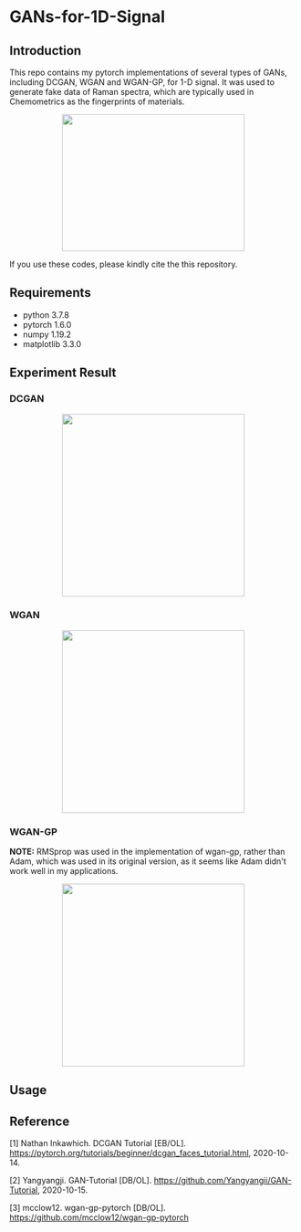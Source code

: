 # GANs-for-1D-Signal
## Introduction
This repo contains my pytorch implementations of several types of GANs, including DCGAN, WGAN and WGAN-GP, for 1-D signal. It was used to generate fake data of Raman spectra, which are typically used in Chemometrics as the fingerprints of materials.

<div align=center><img width="320" height="240" src="https://github.com/LixiangHan/GANs-for-1D-Signal/blob/main/img/Brilliant%20Blue.png"></div>

If you use these codes, please kindly cite the  this repository.

## Requirements

- python 3.7.8
- pytorch 1.6.0
- numpy 1.19.2
- matplotlib 3.3.0

## Experiment Result

### DCGAN

<div align=center><img width="320" height="320" src="https://github.com/LixiangHan/GANs-for-1D-Signal/blob/main/img/dcgan.gif"></div>

### WGAN

<div align=center><img width="320" height="320" src="https://github.com/LixiangHan/GANs-for-1D-Signal/blob/main/img/wgan.gif"></div>

### WGAN-GP

**NOTE:** RMSprop was used in the implementation of wgan-gp, rather than Adam, which was used in its original version, as it seems like Adam didn't work well in my applications.

<div align=center><img width="320" height="320" src="https://github.com/LixiangHan/GANs-for-1D-Signal/blob/main/img/wgan_gp.gif"></div>

## Usage

 

## Reference

[1] Nathan Inkawhich. DCGAN Tutorial [EB/OL]. https://pytorch.org/tutorials/beginner/dcgan_faces_tutorial.html, 2020-10-14.

[2] Yangyangji. GAN-Tutorial [DB/OL]. https://github.com/Yangyangii/GAN-Tutorial, 2020-10-15.

[3]  mcclow12. wgan-gp-pytorch [DB/OL]. https://github.com/mcclow12/wgan-gp-pytorch

